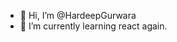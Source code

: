 - 👋 Hi, I’m @HardeepGurwara
- 🌱 I’m currently learning react again. 


<!---
HardeepGurwara/HardeepGurwara is a ✨ special ✨ repository because its `README.md` (this file) appears on your GitHub profile.
You can click the Preview link to take a look at your changes.
--->
